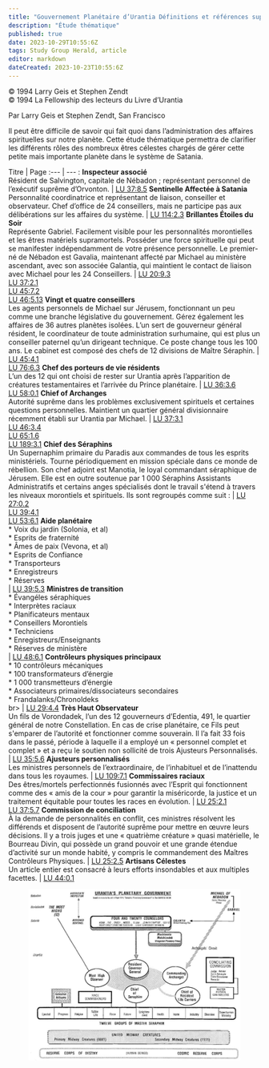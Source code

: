 ```yaml
---
title: "Gouvernement Planétaire d’Urantia Définitions et références supplémentaires"
description: "Étude thématique"
published: true
date: 2023-10-29T10:55:6Z
tags: Study Group Herald, article
editor: markdown
dateCreated: 2023-10-23T10:55:6Z
---
```


<p class="v-card v-sheet theme--light grey lighten-3 px-2">© 1994 Larry Geis et Stephen Zendt<br>© 1994 La Fellowship des lecteurs du Livre d’Urantia</p>


Par Larry Geis et Stephen Zendt, San Francisco

Il peut être difficile de savoir qui fait quoi dans l’administration des affaires spirituelles sur notre planète. Cette étude thématique permettra de clarifier les différents rôles des nombreux êtres célestes chargés de gérer cette petite mais importante planète dans le système de Satania.

Titre | Page
:--- | --- :
**Inspecteur associé**<br>Résident de Salvington, capitale de Nébadon ; représentant personnel de l’exécutif suprême d’Orvonton. | [LU 37:8.5](/fr/The_Urantia_Book/37#p8_5)
**Sentinelle Affectée à Satania**<br>Personnalité coordinatrice et représentant de liaison, conseiller et observateur. Chef d’office de 24 conseillers, mais ne participe pas aux délibérations sur les affaires du système. | [LU 114:2.3](/fr/The_Urantia_Book/114#p2_3)
**Brillantes Étoiles du Soir**<br>Représente Gabriel. Facilement visible pour les personnalités morontielles et les êtres matériels supramortels. Posséder une force spirituelle qui peut se manifester indépendamment de votre présence personnelle. Le premier-né de Nébadon est Gavalia, maintenant affecté par Michael au ministère ascendant, avec son associée Galantia, qui maintient le contact de liaison avec Michael pour les 24 Conseillers. | [LU 20:9.3](/fr/The_Urantia_Book/20#p9_3)<br>[LU 37:2.1](/fr/The_Urantia_Book/37#p2_1)<br>[LU 45:7.2](/fr/The_Urantia_Book/45#p7_2)<br>[LU 46:5.13](/fr/The_Urantia_Book/46#p5_13)
**Vingt et quatre conseillers**<br>Les agents personnels de Michael sur Jérusem, fonctionnant un peu comme une branche législative du gouvernement. Gérez également les affaires de 36 autres planètes isolées. L’un sert de gouverneur général résident, le coordinateur de toute administration surhumaine, qui est plus un conseiller paternel qu’un dirigeant technique. Ce poste change tous les 100 ans. Le cabinet est composé des chefs de 12 divisions de Maître Séraphin. | [LU 45:4.1](/fr/The_Urantia_Book/45#p4_1)<br>[LU 76:6.3](/fr/The_Urantia_Book/76#p6_3)
**Chef des porteurs de vie résidents**<br>L’un des 12 qui ont choisi de rester sur Urantia après l’apparition de créatures testamentaires et l’arrivée du Prince planétaire. | [LU 36:3.6](/fr/The_Urantia_Book/36#p3_6)<br>[LU 58:0.1](/fr/The_Urantia_Book/58#p0_1)
**Chief of Archanges**<br>Autorité suprême dans les problèmes exclusivement spirituels et certaines questions personnelles. Maintient un quartier général divisionnaire récemment établi sur Urantia par Michael. | [LU 37:3.1](/fr/The_Urantia_Book/37#p3_1)<br>[LU 46:3.4](/fr/The_Urantia_Book/46#p3_4)<br>[LU 65:1.6](/fr/The_Urantia_Book/65#p1_6)<br>[LU 189:3.1](/fr/The_Urantia_Book/189#p3_1)
**Chief des Séraphins**<br>Un Supernaphim primaire du Paradis aux commandes de tous les esprits ministériels. Tourne périodiquement en mission spéciale dans ce monde de rébellion. Son chef adjoint est Manotia, le loyal commandant séraphique de Jérusem. Elle est en outre soutenue par 1 000 Séraphins Assistants Administratifs et certains anges spécialisés dont le travail s'étend à travers les niveaux morontiels et spirituels. Ils sont regroupés comme suit : | [LU 27:0.2](/fr/The_Urantia_Book/27#p0_2)<br>[LU 39:4.1](/fr/The_Urantia_Book/39#p4_1)<br>[LU 53:6.1](/fr/The_Urantia_Book/53#p6_1)
**Aide planétaire**<br>\* Voix du jardin (Solonia, et al)<br>\* Esprits de fraternité<br>\* Âmes de paix (Vevona, et al)<br>\* Esprits de Confiance<br>\* Transporteurs<br>\* Enregistreurs<br>\* Réserves<br> | [LU 39:5.3](/fr/The_Urantia_Book/39#p5_3)
**Ministres de transition**<br>\* Évangéles séraphiques<br>\* Interprètes raciaux<br>\* Planificateurs mentaux<br>\* Conseillers Morontiels<br>\* Techniciens<br>\* Enregistreurs/Enseignants<br >\* Réserves de ministère<br>| [LU 48:6.1](/fr/The_Urantia_Book/48#p6_1)
**Contrôleurs physiques principaux**<br>\* 10 contrôleurs mécaniques<br>\* 100 transformateurs d’énergie<br>\* 1 000 transmetteurs d’énergie<br>\* Associateurs primaires/dissociateurs secondaires<br>\* Frandalanks/Chronoldeks<br> br> | [LU 29:4.4](/fr/The_Urantia_Book/29#p4_4)
**Très Haut Observateur**<br>Un fils de Vorondadek, l’un des 12 gouverneurs d’Edentia, 491, le quartier général de notre Constellation. En cas de crise planétaire, ce Fils peut s'emparer de l’autorité et fonctionner comme souverain. Il l’a fait 33 fois dans le passé, période à laquelle il a employé un « personnel complet et complet » et a reçu le soutien non sollicité de trois Ajusteurs Personnalisés. | [LU 35:5.6](/fr/The_Urantia_Book/35#p5_6)
**Ajusteurs personnalisés**<br>Les ministres personnels de l’extraordinaire, de l’inhabituel et de l’inattendu dans tous les royaumes. | [LU 109:7.1](/fr/The_Urantia_Book/109#p7_1)
**Commissaires raciaux**<br>Des êtres/mortels perfectionnés fusionnés avec l’Esprit qui fonctionnent comme des « amis de la cour » pour garantir la miséricorde, la justice et un traitement équitable pour toutes les races en évolution. | [LU 25:2.1](/fr/The_Urantia_Book/25#p2_1)<br>[LU 37:5.7](/fr/The_Urantia_Book/37#p5_7)
**Commission de conciliation**<br>À la demande de personnalités en conflit, ces ministres résolvent les différends et disposent de l’autorité suprême pour mettre en œuvre leurs décisions. Il y a trois juges et une « quatrième créature » quasi matérielle, le Bourreau Divin, qui possède un grand pouvoir et une grande étendue d’activité sur un monde habité, y compris le commandement des Maîtres Contrôleurs Physiques. | [LU 25:2.5](/fr/The_Urantia_Book/25#p2_5)
**Artisans Célestes**<br>Un article entier est consacré à leurs efforts insondables et aux multiples facettes. | [LU 44:0.1](/fr/The_Urantia_Book/44#p0_1)

<figure id="Figure_1" class="image urantiapedia">
<img src="/image/article/Study_Group_Herald/Urantia_Planetary_Government.jpg">
</figure>

